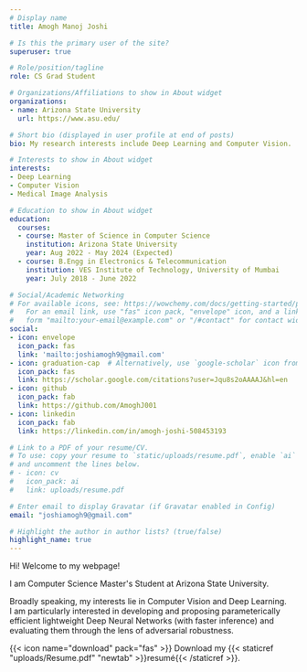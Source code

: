 ```yaml
---
# Display name
title: Amogh Manoj Joshi

# Is this the primary user of the site?
superuser: true

# Role/position/tagline
role: CS Grad Student

# Organizations/Affiliations to show in About widget
organizations:
- name: Arizona State University
  url: https://www.asu.edu/

# Short bio (displayed in user profile at end of posts)
bio: My research interests include Deep Learning and Computer Vision.

# Interests to show in About widget
interests:
- Deep Learning
- Computer Vision
- Medical Image Analysis

# Education to show in About widget
education:
  courses:
  - course: Master of Science in Computer Science
    institution: Arizona State University 
    year: Aug 2022 - May 2024 (Expected)
  - course: B.Engg in Electronics & Telecommunication
    institution: VES Institute of Technology, University of Mumbai
    year: July 2018 - June 2022

# Social/Academic Networking
# For available icons, see: https://wowchemy.com/docs/getting-started/page-builder/#icons
#   For an email link, use "fas" icon pack, "envelope" icon, and a link in the
#   form "mailto:your-email@example.com" or "/#contact" for contact widget.
social:
- icon: envelope
  icon_pack: fas
  link: 'mailto:joshiamogh9@gmail.com'
- icon: graduation-cap  # Alternatively, use `google-scholar` icon from `ai` icon pack
  icon_pack: fas
  link: https://scholar.google.com/citations?user=Jqu8s2oAAAAJ&hl=en
- icon: github
  icon_pack: fab
  link: https://github.com/AmoghJ001
- icon: linkedin
  icon_pack: fab
  link: https://linkedin.com/in/amogh-joshi-508453193

# Link to a PDF of your resume/CV.
# To use: copy your resume to `static/uploads/resume.pdf`, enable `ai` icons in `params.toml`, 
# and uncomment the lines below.
# - icon: cv
#   icon_pack: ai
#   link: uploads/resume.pdf

# Enter email to display Gravatar (if Gravatar enabled in Config)
email: "joshiamogh9@gmail.com"

# Highlight the author in author lists? (true/false)
highlight_name: true
---
```


Hi! Welcome to my webpage!

I am Computer Science Master's Student at Arizona State University.<br>

Broadly speaking, my interests lie in Computer Vision and Deep Learning. <br>
I am particularly interested in developing and proposing parameterically efficient lightweight Deep Neural Networks (with faster inference) and evaluating them through the lens of adversarial robustness.


{{< icon name="download" pack="fas" >}} Download my {{< staticref "uploads/Resume.pdf" "newtab" >}}resumé{{< /staticref >}}.
